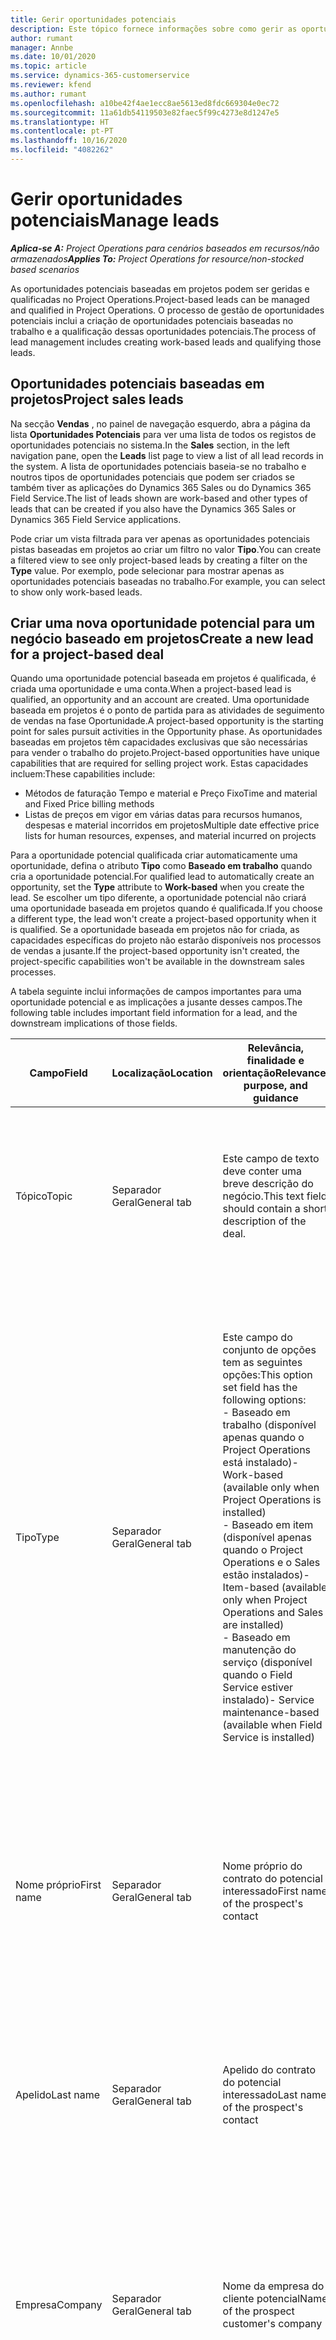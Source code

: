 ```yaml
---
title: Gerir oportunidades potenciais
description: Este tópico fornece informações sobre como gerir as oportunidades potenciais baseadas em projetos.
author: rumant
manager: Annbe
ms.date: 10/01/2020
ms.topic: article
ms.service: dynamics-365-customerservice
ms.reviewer: kfend
ms.author: rumant
ms.openlocfilehash: a10be42f4ae1ecc8ae5613ed8fdc669304e0ec72
ms.sourcegitcommit: 11a61db54119503e82faec5f99c4273e8d1247e5
ms.translationtype: HT
ms.contentlocale: pt-PT
ms.lasthandoff: 10/16/2020
ms.locfileid: "4082262"
---
```

# <a name="manage-leads"></a><span data-ttu-id="d0e90-103">Gerir oportunidades potenciais</span><span class="sxs-lookup"><span data-stu-id="d0e90-103">Manage leads</span></span>

<span data-ttu-id="d0e90-104">_**Aplica-se A:** Project Operations para cenários baseados em recursos/não armazenados_</span><span class="sxs-lookup"><span data-stu-id="d0e90-104">_**Applies To:** Project Operations for resource/non-stocked based scenarios_</span></span>

<span data-ttu-id="d0e90-105">As oportunidades potenciais baseadas em projetos podem ser geridas e qualificadas no Project Operations.</span><span class="sxs-lookup"><span data-stu-id="d0e90-105">Project-based leads can be managed and qualified in Project Operations.</span></span> <span data-ttu-id="d0e90-106">O processo de gestão de oportunidades potenciais inclui a criação de oportunidades potenciais baseadas no trabalho e a qualificação dessas oportunidades potenciais.</span><span class="sxs-lookup"><span data-stu-id="d0e90-106">The process of lead management includes creating work-based leads and qualifying those leads.</span></span> 

## <a name="project-sales-leads"></a><span data-ttu-id="d0e90-107">Oportunidades potenciais baseadas em projetos</span><span class="sxs-lookup"><span data-stu-id="d0e90-107">Project sales leads</span></span>

<span data-ttu-id="d0e90-108">Na secção **Vendas** , no painel de navegação esquerdo, abra a página da lista **Oportunidades Potenciais** para ver uma lista de todos os registos de oportunidades potenciais no sistema.</span><span class="sxs-lookup"><span data-stu-id="d0e90-108">In the **Sales** section, in the left navigation pane, open the **Leads** list page to view a list of all lead records in the system.</span></span> <span data-ttu-id="d0e90-109">A lista de oportunidades potenciais baseia-se no trabalho e noutros tipos de oportunidades potenciais que podem ser criados se também tiver as aplicações do Dynamics 365 Sales ou do Dynamics 365 Field Service.</span><span class="sxs-lookup"><span data-stu-id="d0e90-109">The list of leads shown are work-based and other types of leads that can be created if you also have the Dynamics 365 Sales or Dynamics 365 Field Service applications.</span></span>

<span data-ttu-id="d0e90-110">Pode criar um vista filtrada para ver apenas as oportunidades potenciais pistas baseadas em projetos ao criar um filtro no valor **Tipo**.</span><span class="sxs-lookup"><span data-stu-id="d0e90-110">You can create a filtered view to see only project-based leads by creating a filter on the **Type** value.</span></span> <span data-ttu-id="d0e90-111">Por exemplo, pode selecionar para mostrar apenas as oportunidades potenciais baseadas no trabalho.</span><span class="sxs-lookup"><span data-stu-id="d0e90-111">For example, you can select to show only work-based leads.</span></span>

## <a name="create-a-new-lead-for-a-project-based-deal"></a><span data-ttu-id="d0e90-112">Criar uma nova oportunidade potencial para um negócio baseado em projetos</span><span class="sxs-lookup"><span data-stu-id="d0e90-112">Create a new lead for a project-based deal</span></span>

<span data-ttu-id="d0e90-113">Quando uma oportunidade potencial baseada em projetos é qualificada, é criada uma oportunidade e uma conta.</span><span class="sxs-lookup"><span data-stu-id="d0e90-113">When a project-based lead is qualified, an opportunity and an account are created.</span></span> <span data-ttu-id="d0e90-114">Uma oportunidade baseada em projetos é o ponto de partida para as atividades de seguimento de vendas na fase Oportunidade.</span><span class="sxs-lookup"><span data-stu-id="d0e90-114">A project-based opportunity is the starting point for sales pursuit activities in the Opportunity phase.</span></span> <span data-ttu-id="d0e90-115">As oportunidades baseadas em projetos têm capacidades exclusivas que são necessárias para vender o trabalho do projeto.</span><span class="sxs-lookup"><span data-stu-id="d0e90-115">Project-based opportunities have unique capabilities that are required for selling project work.</span></span> <span data-ttu-id="d0e90-116">Estas capacidades incluem:</span><span class="sxs-lookup"><span data-stu-id="d0e90-116">These capabilities include:</span></span>

- <span data-ttu-id="d0e90-117">Métodos de faturação Tempo e material e Preço Fixo</span><span class="sxs-lookup"><span data-stu-id="d0e90-117">Time and material and Fixed Price billing methods</span></span>
- <span data-ttu-id="d0e90-118">Listas de preços em vigor em várias datas para recursos humanos, despesas e material incorridos em projetos</span><span class="sxs-lookup"><span data-stu-id="d0e90-118">Multiple date effective price lists for human resources, expenses, and material incurred on projects</span></span>

<span data-ttu-id="d0e90-119">Para a oportunidade potencial qualificada criar automaticamente uma oportunidade, defina o atributo **Tipo** como **Baseado em trabalho** quando cria a oportunidade potencial.</span><span class="sxs-lookup"><span data-stu-id="d0e90-119">For qualified lead to automatically create an opportunity, set the **Type** attribute to **Work-based** when you create the lead.</span></span> <span data-ttu-id="d0e90-120">Se escolher um tipo diferente, a oportunidade potencial não criará uma oportunidade baseada em projetos quando é qualificada.</span><span class="sxs-lookup"><span data-stu-id="d0e90-120">If you choose a different type, the lead won't create a project-based opportunity when it is qualified.</span></span> <span data-ttu-id="d0e90-121">Se a oportunidade baseada em projetos não for criada, as capacidades específicas do projeto não estarão disponíveis nos processos de vendas a jusante.</span><span class="sxs-lookup"><span data-stu-id="d0e90-121">If the project-based opportunity isn't created, the project-specific capabilities won't be available in the downstream sales processes.</span></span>

<span data-ttu-id="d0e90-122">A tabela seguinte inclui informações de campos importantes para uma oportunidade potencial e as implicações a jusante desses campos.</span><span class="sxs-lookup"><span data-stu-id="d0e90-122">The following table includes important field information for a lead, and the downstream implications of those fields.</span></span>
 
| <span data-ttu-id="d0e90-123">**Campo**</span><span class="sxs-lookup"><span data-stu-id="d0e90-123">**Field**</span></span> | <span data-ttu-id="d0e90-124">**Localização**</span><span class="sxs-lookup"><span data-stu-id="d0e90-124">**Location**</span></span> | <span data-ttu-id="d0e90-125">**Relevância, finalidade e orientação**</span><span class="sxs-lookup"><span data-stu-id="d0e90-125">**Relevance, purpose, and guidance**</span></span> | <span data-ttu-id="d0e90-126">**Impacto a jusante**</span><span class="sxs-lookup"><span data-stu-id="d0e90-126">**Downstream impact**</span></span> |
| --- | --- | --- | --- |
| <span data-ttu-id="d0e90-127">Tópico</span><span class="sxs-lookup"><span data-stu-id="d0e90-127">Topic</span></span> | <span data-ttu-id="d0e90-128">Separador Geral</span><span class="sxs-lookup"><span data-stu-id="d0e90-128">General tab</span></span> | <span data-ttu-id="d0e90-129">Este campo de texto deve conter uma breve descrição do negócio.</span><span class="sxs-lookup"><span data-stu-id="d0e90-129">This text field should contain a short description of the deal.</span></span> | <span data-ttu-id="d0e90-130">O tópico da oportunidade potencial assume por predefinição o tópico da Oportunidade e o contrato Nome da Proposta e do Projeto.</span><span class="sxs-lookup"><span data-stu-id="d0e90-130">The topic of the lead will default as the topic of the Opportunity, and the Name of Quote and Project contract.</span></span> |
| <span data-ttu-id="d0e90-131">Tipo</span><span class="sxs-lookup"><span data-stu-id="d0e90-131">Type</span></span> | <span data-ttu-id="d0e90-132">Separador Geral</span><span class="sxs-lookup"><span data-stu-id="d0e90-132">General tab</span></span> | <span data-ttu-id="d0e90-133">Este campo do conjunto de opções tem as seguintes opções:</span><span class="sxs-lookup"><span data-stu-id="d0e90-133">This option set field has the following options:</span></span></br><span data-ttu-id="d0e90-134">- Baseado em trabalho (disponível apenas quando o Project Operations está instalado)</span><span class="sxs-lookup"><span data-stu-id="d0e90-134">- Work-based (available only when Project Operations is installed)</span></span></br><span data-ttu-id="d0e90-135">- Baseado em item (disponível apenas quando o Project Operations e o Sales estão instalados)</span><span class="sxs-lookup"><span data-stu-id="d0e90-135">- Item-based (available only when Project Operations and Sales are installed)</span></span></br><span data-ttu-id="d0e90-136">- Baseado em manutenção do serviço (disponível quando o Field Service estiver instalado)</span><span class="sxs-lookup"><span data-stu-id="d0e90-136">- Service maintenance-based (available when Field Service is installed)</span></span> | <span data-ttu-id="d0e90-137">Quando o valor deste campo é definido como **Baseado em trabalho** na oportunidade potencial, a oportunidade potencial é qualificada para criar uma Oportunidade Baseada em Projetos.</span><span class="sxs-lookup"><span data-stu-id="d0e90-137">When the value of this field is set to **Work-based** on the lead, the lead is qualified to create a Project-based Opportunity.</span></span> <span data-ttu-id="d0e90-138">É necessária uma oportunidade baseada em projetos para ativar todas as funcionalidades e extensões específicas do projeto no processo de vendas a jusante para este negócio.</span><span class="sxs-lookup"><span data-stu-id="d0e90-138">A project-based opportunity is required to enable all project-specific extensions and functionality in the downstream sales process for this deal.</span></span> |
| <span data-ttu-id="d0e90-139">Nome próprio</span><span class="sxs-lookup"><span data-stu-id="d0e90-139">First name</span></span> | <span data-ttu-id="d0e90-140">Separador Geral</span><span class="sxs-lookup"><span data-stu-id="d0e90-140">General tab</span></span> | <span data-ttu-id="d0e90-141">Nome próprio do contrato do potencial interessado</span><span class="sxs-lookup"><span data-stu-id="d0e90-141">First name of the prospect's contact</span></span> | <span data-ttu-id="d0e90-142">Quando a oportunidade potencial é qualificada, é criada uma conta, um contacto e uma oportunidade.</span><span class="sxs-lookup"><span data-stu-id="d0e90-142">When the lead is qualified, an account, contact, and opportunity are created.</span></span> <span data-ttu-id="d0e90-143">O nome próprio do contacto é o valor aqui definido.</span><span class="sxs-lookup"><span data-stu-id="d0e90-143">The first name of the contact is the value set here.</span></span> |
| <span data-ttu-id="d0e90-144">Apelido</span><span class="sxs-lookup"><span data-stu-id="d0e90-144">Last name</span></span> | <span data-ttu-id="d0e90-145">Separador Geral</span><span class="sxs-lookup"><span data-stu-id="d0e90-145">General tab</span></span> | <span data-ttu-id="d0e90-146">Apelido do contrato do potencial interessado</span><span class="sxs-lookup"><span data-stu-id="d0e90-146">Last name of the prospect's contact</span></span> | <span data-ttu-id="d0e90-147">Quando a oportunidade potencial é qualificada, é criada uma conta, um contacto e uma oportunidade.</span><span class="sxs-lookup"><span data-stu-id="d0e90-147">When the lead is qualified, an account, contact, and opportunity are created.</span></span> <span data-ttu-id="d0e90-148">O apelido do contacto é o valor aqui definido.</span><span class="sxs-lookup"><span data-stu-id="d0e90-148">The last name of the contact the value set here.</span></span> |
| <span data-ttu-id="d0e90-149">Empresa</span><span class="sxs-lookup"><span data-stu-id="d0e90-149">Company</span></span> | <span data-ttu-id="d0e90-150">Separador Geral</span><span class="sxs-lookup"><span data-stu-id="d0e90-150">General tab</span></span> | <span data-ttu-id="d0e90-151">Nome da empresa do cliente potencial</span><span class="sxs-lookup"><span data-stu-id="d0e90-151">Name of the prospect customer's company</span></span> | <span data-ttu-id="d0e90-152">Quando a oportunidade potencial é qualificada, é criada uma conta, um contacto e uma oportunidade.</span><span class="sxs-lookup"><span data-stu-id="d0e90-152">When the lead is qualified, an account, contact, and opportunity are created.</span></span> <span data-ttu-id="d0e90-153">O nome da conta que criou o valor aqui definido.</span><span class="sxs-lookup"><span data-stu-id="d0e90-153">The name of the account created the value set here.</span></span> |
| <span data-ttu-id="d0e90-154">Moeda</span><span class="sxs-lookup"><span data-stu-id="d0e90-154">Currency</span></span> | <span data-ttu-id="d0e90-155">Separador Detalhes</span><span class="sxs-lookup"><span data-stu-id="d0e90-155">Details tab</span></span> | <span data-ttu-id="d0e90-156">Moeda do cliente do potencial interessado</span><span class="sxs-lookup"><span data-stu-id="d0e90-156">Prospect customer's currency</span></span> | <span data-ttu-id="d0e90-157">Quando a oportunidade potencial é qualificada, é criada uma conta, um contacto e uma oportunidade.</span><span class="sxs-lookup"><span data-stu-id="d0e90-157">When the lead is qualified, an account, contact, and opportunity are created.</span></span> <span data-ttu-id="d0e90-158">A moeda da conta criada é o valor aqui definido.</span><span class="sxs-lookup"><span data-stu-id="d0e90-158">The currency of the account created is the value set here.</span></span> |

## <a name="qualify-a-new-project-based-lead"></a><span data-ttu-id="d0e90-159">Qualificar uma nova oportunidade potencial baseada em projetos</span><span class="sxs-lookup"><span data-stu-id="d0e90-159">Qualify a new project-based lead</span></span>

<span data-ttu-id="d0e90-160">As oportunidades potenciais que têm o valor **Tipo** definido como **Baseado em trabalho** são chamadas oportunidades potenciais baseadas em projetos.</span><span class="sxs-lookup"><span data-stu-id="d0e90-160">Leads that have the **Type** value set to **Work-based** are called project-based leads.</span></span> <span data-ttu-id="d0e90-161">Quando uma oportunidade potencial baseada em projetos é qualificada, é criado o seguinte:</span><span class="sxs-lookup"><span data-stu-id="d0e90-161">When a project-based lead is qualified, the following is created:</span></span>

- <span data-ttu-id="d0e90-162">Uma conta que utiliza o campo **Empresa** a partir da oportunidade potencial.</span><span class="sxs-lookup"><span data-stu-id="d0e90-162">An account that uses the **Company** field from the lead.</span></span>
- <span data-ttu-id="d0e90-163">Um registo de contacto associado à conta baseado nos valores nos campos **Nome Próprio** e **Apelido** na oportunidade potencial.</span><span class="sxs-lookup"><span data-stu-id="d0e90-163">A contact record associated to the account based on the values in the **First Name** and **Last Name** fields on the lead.</span></span>
- <span data-ttu-id="d0e90-164">Uma oportunidade baseada em projetos que tem o campo **Tipo** definido como &quot;**Baseado em trabalho**.</span><span class="sxs-lookup"><span data-stu-id="d0e90-164">A project-based opportunity that has the **Type** field set to &quot;**Wwork-based**.</span></span>

<span data-ttu-id="d0e90-165">Para obter informações mais detalhadas sobre como qualificar oportunidades potenciais, consulte [Qualificar ou converter oportunidades potenciais](https://docs.microsoft.com/dynamics365/sales-enterprise/qualify-lead-convert-opportunity-sales).</span><span class="sxs-lookup"><span data-stu-id="d0e90-165">For more detailed information on qualifying leads, see[Qualify or convert leads](https://docs.microsoft.com/dynamics365/sales-enterprise/qualify-lead-convert-opportunity-sales).</span></span>

## <a name="lead-qualification-and-legal-entity-information"></a><span data-ttu-id="d0e90-166">Qualificação de oportunidades potenciais e informações da entidade legal</span><span class="sxs-lookup"><span data-stu-id="d0e90-166">Lead qualification and legal entity information</span></span> 

<span data-ttu-id="d0e90-167">Quando executa o Project Operations através do modo de implementação, Project Operations para cenários baseados em recursos/não armazenados, cada cliente e oportunidade exigirá ter o campo **Empresa Proprietária** definido.</span><span class="sxs-lookup"><span data-stu-id="d0e90-167">When you run Project Operations using the deployment mode, Project Operations for resource/non-stocked based scenarios, each customer and opportunity will require having the **Owning Company** field set.</span></span> <span data-ttu-id="d0e90-168">A Empresa Proprietária é uma entidade legal da sua organização é proprietária da entrega do projeto.</span><span class="sxs-lookup"><span data-stu-id="d0e90-168">The Owning company is a legal entity in your organization that owns the delivery of the project.</span></span> <span data-ttu-id="d0e90-169">Cada cliente, ou conta com um tipo de relação cliente, tem de ter o valor de campo **Empresa Proprietária** definido para a entidade legal que contrata e negoceia com este cliente.</span><span class="sxs-lookup"><span data-stu-id="d0e90-169">Each customer, or account with relationship type of customer, must have the **Owning Company** field value set to the legal entity that contracts and negotiates with this customer.</span></span> <span data-ttu-id="d0e90-170">Um cliente só pode estar numa entidade legal.</span><span class="sxs-lookup"><span data-stu-id="d0e90-170">A customer can only be in one legal entity.</span></span>

<span data-ttu-id="d0e90-171">Quando uma oportunidade potencial é qualificada, os registos de cliente e oportunidade criados terão o campo **Empresa Proprietária** definido para a empresa do registo de recursos reserváveis do utilizador atual.</span><span class="sxs-lookup"><span data-stu-id="d0e90-171">When a lead is qualified, the customer and opportunity records created will have the **Owning Company** field set to the company of the current user's bookable resource record.</span></span>

<span data-ttu-id="d0e90-172">Se o registo de recursos reserváveis do utilizador atual estiver vazio, então o valor de campo **Empresa Proprietária** no registo de utilizador é utilizado para assumir por predefinição nos registos de cliente e de oportunidade.</span><span class="sxs-lookup"><span data-stu-id="d0e90-172">If the current user's bookable resource record is empty, then the **Owning Company** field value on the user record is used to default on the customer and the opportunity records.</span></span>

## <a name="business-process-flow-for-project-based-deals"></a><span data-ttu-id="d0e90-173">Fluxo do processo de negócio para as oportunidades potenciais baseadas em projetos</span><span class="sxs-lookup"><span data-stu-id="d0e90-173">Business process flow for project-based deals</span></span>

<span data-ttu-id="d0e90-174">Os seguintes fluxos do processo de negócio são suportados para as oportunidades potenciais baseadas no projeto no Project Operations:</span><span class="sxs-lookup"><span data-stu-id="d0e90-174">The following business process flows are supported for project-based deals in Project Operations:</span></span>

- <span data-ttu-id="d0e90-175">Processo de negócio da Oportunidade Potencial à Oportunidade</span><span class="sxs-lookup"><span data-stu-id="d0e90-175">Lead to Opportunity business process</span></span>
- <span data-ttu-id="d0e90-176">Processo de vendas da Oportunidade</span><span class="sxs-lookup"><span data-stu-id="d0e90-176">Opportunity sales process</span></span>

<span data-ttu-id="d0e90-177">O processo de negócio Da Oportunidade Potencial à Oportunidade suporta as seguintes fases:</span><span class="sxs-lookup"><span data-stu-id="d0e90-177">The Lead to Opportunity business process supports the following stages:</span></span>

| <span data-ttu-id="d0e90-178">Nome da fase</span><span class="sxs-lookup"><span data-stu-id="d0e90-178">Stage name</span></span> | <span data-ttu-id="d0e90-179">Entidade mapeada</span><span class="sxs-lookup"><span data-stu-id="d0e90-179">Mapped entity</span></span> | <span data-ttu-id="d0e90-180">Funcionalidade</span><span class="sxs-lookup"><span data-stu-id="d0e90-180">Functionality</span></span> |
| --- | --- | --- |
| <span data-ttu-id="d0e90-181">Qualificar</span><span class="sxs-lookup"><span data-stu-id="d0e90-181">Qualify</span></span> | <span data-ttu-id="d0e90-182">Oportunidade Potencial</span><span class="sxs-lookup"><span data-stu-id="d0e90-182">Lead</span></span> | <span data-ttu-id="d0e90-183">Qualifique a oportunidade potencial para criar uma conta, um contacto e uma oportunidade.</span><span class="sxs-lookup"><span data-stu-id="d0e90-183">Qualify the lead to create an account, contact, and an opportunity.</span></span> |
| <span data-ttu-id="d0e90-184">Desenvolver</span><span class="sxs-lookup"><span data-stu-id="d0e90-184">Develop</span></span> | <span data-ttu-id="d0e90-185">Oportunidade</span><span class="sxs-lookup"><span data-stu-id="d0e90-185">Opportunity</span></span> | <span data-ttu-id="d0e90-186">Desenvolva a oportunidade para adicionar mais informações sobre o trabalho envolvido, os principais intervenientes e a concorrência.</span><span class="sxs-lookup"><span data-stu-id="d0e90-186">Develop the opportunity to add more information on the work involved, key stakeholders, and competition.</span></span> |
| <span data-ttu-id="d0e90-187">Propor</span><span class="sxs-lookup"><span data-stu-id="d0e90-187">Propose</span></span> | <span data-ttu-id="d0e90-188">Oportunidade</span><span class="sxs-lookup"><span data-stu-id="d0e90-188">Opportunity</span></span> | <span data-ttu-id="d0e90-189">Desenvolva a proposta e obtenha a aprovação da equipa de revisão interna.</span><span class="sxs-lookup"><span data-stu-id="d0e90-189">Develop the proposal and get approval from the internal review team.</span></span> |
| <span data-ttu-id="d0e90-190">Fechar</span><span class="sxs-lookup"><span data-stu-id="d0e90-190">Close</span></span> | <span data-ttu-id="d0e90-191">Oportunidade</span><span class="sxs-lookup"><span data-stu-id="d0e90-191">Opportunity</span></span> | <span data-ttu-id="d0e90-192">Ganhe a oportunidade de fechar o negócio.</span><span class="sxs-lookup"><span data-stu-id="d0e90-192">Win the opportunity to close the deal.</span></span> |
